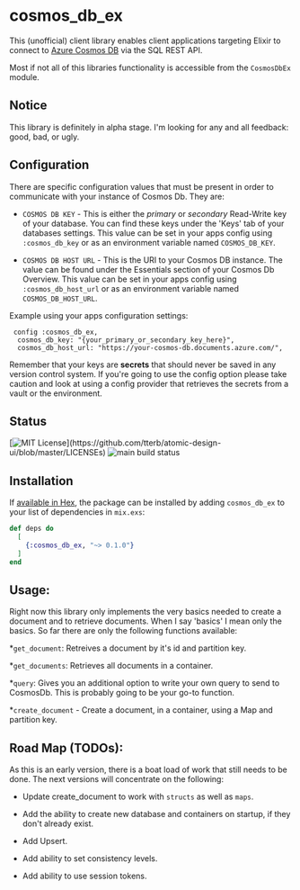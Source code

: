 # cosmos_db_ex

This (unofficial) client library enables client applications targeting Elixir to connect to 
[Azure Cosmos DB](https://azure.microsoft.com/services/cosmos-db/) via the SQL REST API.

Most if not all of this libraries functionality is accessible from the `CosmosDbEx` module.

## Notice

This library is definitely in alpha stage.  I'm looking for any and all feedback: good, bad, or ugly.

## Configuration

There are specific configuration values that must be present in order to communicate with your
instance of Cosmos Db.  They are:

  * `COSMOS DB KEY` - This is either the *primary* or *secondary* Read-Write key of your database.
  You can find these keys under the 'Keys' tab of your databases settings.
  This value can be set in your apps config using `:cosmos_db_key` or as an environment variable
  named `COSMOS_DB_KEY`.

  * `COSMOS DB HOST URL` - This is the URI to your Cosmos DB instance. The value can be found
  under the Essentials section of your Cosmos Db Overview.
  This value can be set in your apps config using `:cosmos_db_host_url` or as an environment
  variable named `COSMOS_DB_HOST_URL`.


  Example using your apps configuration settings:

     config :cosmos_db_ex,
      cosmos_db_key: "{your_primary_or_secondary_key_here}",
      cosmos_db_host_url: "https://your-cosmos-db.documents.azure.com/",

  Remember that your keys are **secrets** that should never be saved in any version control system. If
  you're going to use the config option please take caution and look at using a config provider
  that retrieves the secrets from a vault or the environment.


## Status

[![MIT License](https://img.shields.io/apm/l/atomic-design-ui.svg?)](https://github.com/tterb/atomic-design-ui/blob/master/LICENSEs) ![main build status](https://github.com/jeramyRR/cosmos_db_ex/actions/workflows/elixir.yml/badge.svg)

## Installation

If [available in Hex](https://hex.pm/docs/publish), the package can be installed
by adding `cosmos_db_ex` to your list of dependencies in `mix.exs`:

```elixir
def deps do
  [
    {:cosmos_db_ex, "~> 0.1.0"}
  ]
end
```

## Usage:

Right now this library only implements the very basics needed to create a document and to retrieve
documents.  When I say 'basics' I mean only the basics.  So far there are only the following functions
available:

  *`get_document`: Retreives a document by it's id and partition key.

  *`get_documents`: Retrieves all documents in a container.

  *`query`: Gives you an additional option to write your own query to send to CosmosDb.  This is
  probably going to be your go-to function.

  *`create_document` - Create a document, in a container, using a Map and partition key.

  ## Road Map (TODOs):

  As this is an early version, there is a boat load of work that still needs to be done.  The next
  versions will concentrate on the following:

  * Update create_document to work with `structs` as well as `maps`.
  
  * Add the ability to create new database and containers on startup, if they don't already exist.
  
  * Add Upsert.

  * Add ability to set consistency levels.

  * Add ability to use session tokens.